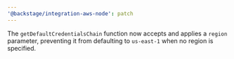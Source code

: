 ```yaml
---
'@backstage/integration-aws-node': patch
---
```


The `getDefaultCredentialsChain` function now accepts and applies a `region` parameter, preventing it from defaulting to `us-east-1` when no region is specified.
